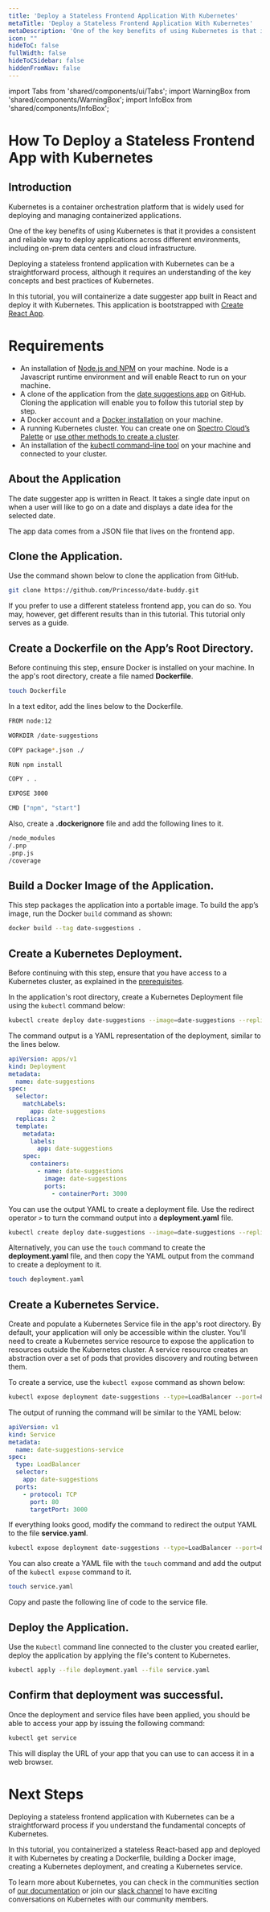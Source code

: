 ```yaml
---
title: 'Deploy a Stateless Frontend Application With Kubernetes'
metaTitle: 'Deploy a Stateless Frontend Application With Kubernetes'
metaDescription: 'One of the key benefits of using Kubernetes is that it provides a consistent and reliable way to deploy applications across different environments, including on-premises data centers and cloud infrastructure. Learn how to deploy a stateless frontend application in Kubernetes.'
icon: ""
hideToC: false
fullWidth: false
hideToCSidebar: false
hiddenFromNav: false
---
```


import Tabs from 'shared/components/ui/Tabs';
import WarningBox from 'shared/components/WarningBox';
import InfoBox from 'shared/components/InfoBox';

# How To Deploy a Stateless Frontend App with Kubernetes

## Introduction

Kubernetes is a container orchestration platform that is widely used for deploying and managing containerized applications. 

One of the key benefits of using Kubernetes is that it provides a consistent and reliable way to deploy applications across different environments, including on-prem data centers and cloud infrastructure. 

Deploying a stateless frontend application with Kubernetes can be a straightforward process, although it requires an understanding of the key concepts and best practices of Kubernetes. 

In this tutorial, you will containerize a date suggester app built in React and deploy it with Kubernetes. This application is bootstrapped with [Create React App](https://create-react-app.dev/). 

# Requirements

- An installation of [Node.js and NPM](https://docs.npmjs.com/downloading-and-installing-node-js-and-npm) on your machine. Node is a Javascript runtime environment and will enable React to run on your machine.
- A clone of the application from the [date suggestions app](https://github.com/Princesso/date-buddy.git) on GitHub. Cloning the application will enable you to follow this tutorial step by step.
- A Docker account and a [Docker installation](https://docs.docker.com/engine/install/ubuntu/) on your machine.
- A running Kubernetes cluster. You can create one on [Spectro Cloud’s Palette](https://docs.spectrocloud.com/getting-started/#deployingyourfirstcluster) or [use other methods to create a cluster](https://www.notion.so/How-To-Create-a-Kubernetes-Cluster-bf707518b6bf4a918d8b11a570eabed6).
- An installation of the [kubectl command-line tool](https://kubernetes.io/docs/tasks/tools/install-kubectl-linux/) on your machine and connected to your cluster.

## About the Application

The date suggester app is written in React. It takes a single date input on when a user will like to go on a date and displays a date idea for the selected date.

The app data comes from a JSON file that lives on the frontend app. 

## Clone the Application.

Use the command shown below to clone the application from GitHub.

```bash
git clone https://github.com/Princesso/date-buddy.git
```

If you prefer to use a different stateless frontend app, you can do so. You may, however, get different results than in this tutorial. This tutorial only serves as a guide.

## Create a Dockerfile on the App’s Root Directory.

Before continuing this step, ensure Docker is installed on your machine. In the app's root directory, create a file named **Dockerfile**.

```bash
touch Dockerfile
```

In a text editor, add the lines below to the Dockerfile.

```bash
FROM node:12

WORKDIR /date-suggestions

COPY package*.json ./

RUN npm install

COPY . .

EXPOSE 3000

CMD ["npm", "start"]
```

Also, create a **.dockerignore** file and add the following lines to it.

```bash
/node_modules
/.pnp
.pnp.js
/coverage
```

## Build a Docker Image of the Application.

This step packages the application into a portable image. To build the app’s image, run the Docker `build` command as shown:

```bash
docker build --tag date-suggestions .
```

## Create a Kubernetes Deployment.

Before continuing with this step, ensure that you have access to a Kubernetes cluster, as explained in the [prerequisites](https://www.notion.so/How-To-Deploy-A-Stateless-Frontend-App-with-Kubernetes-b885ae2307e94ef191a1b713fe29c81f). 

In the application's root directory, create a Kubernetes Deployment file using the `kubectl` command below:

```bash
kubectl create deploy date-suggestions --image=date-suggestions --replicas=2 --port=3000 --dry-run=client --output yaml
```

The command output is a YAML representation of the deployment, similar to the lines below.

```yaml
apiVersion: apps/v1
kind: Deployment
metadata:
  name: date-suggestions
spec:
  selector:
    matchLabels:
      app: date-suggestions
  replicas: 2
  template:
    metadata:
      labels:
        app: date-suggestions
    spec:
      containers:
        - name: date-suggestions
          image: date-suggestions
          ports:
            - containerPort: 3000
```

 
You can use the output YAML to create a deployment file. Use the redirect operator `>` to turn the command output into a **deployment.yaml** file.

```bash
kubectl create deploy date-suggestions --image=date-suggestions --replicas=2 --port=3000 --dry-run=client --output yaml > deployment.yaml
```

Alternatively, you can use the `touch` command to create the **deployment.yaml** file, and then copy the YAML output from the command to create a deployment to it.

```bash
touch deployment.yaml
```

## Create a Kubernetes Service.

Create and populate a Kubernetes Service file in the app's root directory. By default, your application will only be accessible within the cluster. You'll need to create a Kubernetes service resource to expose the application to resources outside the Kubernetes cluster. A service resource creates an abstraction over a set of pods that provides discovery and routing between them.

To create a service, use the `kubectl expose` command as shown below:

```bash
kubectl expose deployment date-suggestions --type=LoadBalancer --port=80 --target-port=3000 --name=date-suggestion-service --dry-run=client --output yaml
```

The output of running the command will be similar to the YAML below:

```yaml
apiVersion: v1
kind: Service
metadata:
  name: date-suggestions-service
spec:
  type: LoadBalancer
  selector:
    app: date-suggestions
  ports:
    - protocol: TCP
      port: 80
      targetPort: 3000
```

If everything looks good, modify the command to redirect the output YAML to the file **service.yaml**.

```bash
kubectl expose deployment date-suggestions --type=LoadBalancer --port=80 --target-port=3000 --name=date-suggestion-service --dry-run=client --output yaml > service.yaml
```

You can also create a YAML file with the `touch` command and add the output of the `kubectl expose` command to it.

```bash
touch service.yaml
```

Copy and paste the following line of code to the service file.

## Deploy the Application.

Use the `Kubectl` command line connected to the cluster you created earlier, deploy the application by applying the file's content to Kubernetes.

```bash
kubectl apply --file deployment.yaml --file service.yaml
```

## Confirm that deployment was successful.

Once the deployment and service files have been applied, you should be able to access your app by issuing the following command:

```bash
kubectl get service
```

This will display the URL of your app that you can use to can access it in a web browser.

# Next Steps

Deploying a stateless frontend application with Kubernetes can be a straightforward process if you understand the fundamental concepts of Kubernetes. 

In this tutorial, you containerized a stateless React-based app and deployed it with Kubernetes by creating a Dockerfile, building a Docker image, creating a Kubernetes deployment, and creating a Kubernetes service. 

To learn more about Kubernetes, you can check in the communities section of [our documentation](https://docs.spectrocloud.com/) or join our [slack channel](https://join.slack.com/t/spectrocloudcommunity/shared_invite/zt-1mw0cgosi-hZJDF_1QU77vF~qNJoPNUQ) to have exciting conversations on Kubernetes with our community members.